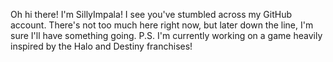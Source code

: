 Oh hi there! I'm SillyImpala!
I see you've stumbled across my GitHub account. There's not too much here right now, but later down the line, I'm sure I'll have something going.
P.S. I'm currently working on a game heavily inspired by the Halo and Destiny franchises!
